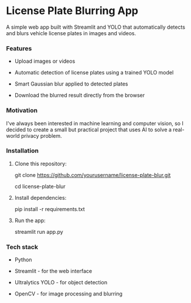 # **License Plate Blurring App**

A simple web app built with Streamlit and YOLO that automatically detects and blurs vehicle license plates in images and videos.

### **Features**

* Upload images or videos

* Automatic detection of license plates using a trained YOLO model

* Smart Gaussian blur applied to detected plates

* Download the blurred result directly from the browser

### **Motivation**

I've always been interested in machine learning and computer vision, so I decided to create a small but practical project that uses AI to solve a real-world privacy problem.

### **Installation**

1. Clone this repository:

   git clone https://github.com/yourusername/license-plate-blur.git

   cd license-plate-blur

3. Install dependencies:

   pip install -r requirements.txt

5. Run the app:

   streamlit run app.py

### **Tech stack**

* Python

* Streamlit - for the web interface

* Ultralytics YOLO - for object detection

* OpenCV - for image processing and blurring

